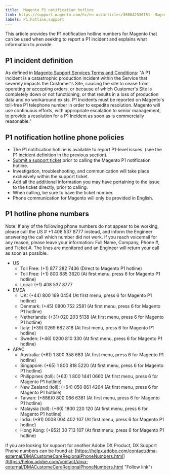 ```yaml
---
title:  Magento P1 notification hotline 
link: https://support.magento.com/hc/en-us/articles/360042536151--Magento-P1-notification-hotline-
labels: P1,hotline,support
---
```


This article provides the P1 notification hotline numbers for Magento that can be used when seeking to report a P1 incident and explains what information to provide.

 P1 incident definition
----------------------

 As defined in [Magento Support Services Terms and Conditions](https://magento.com/sites/default/files/magento-support-services-terms-and-conditions.pdf): "A P1 incident is a catastrophic production incident within the Service that severely impacts the Customer's Site, causing the site to cease from operating or accepting orders, or because of which Customer's Site is completely down or not functioning, or that results in a loss of production data and no workaround exists. P1 Incidents must be reported on Magento's toll-free P1 telephone number in order to expedite resolution. Magento will use continuous efforts, with appropriate escalation to senior management, to provide a resolution for a P1 Incident as soon as is commercially reasonable."

 P1 notification hotline phone policies
--------------------------------------

 
 * The P1 notification hotline is available to report P1-level issues. (see the P1 incident definition in the previous section).
 *  [Submit a support ticket](https://support.magento.com/hc/en-us/articles/360019088251) prior to calling the Magento P1 notification hotline.
 * Investigation, troubleshooting, and communication will take place exclusively within the support ticket.
 * Add all the additional information you may have pertaining to the issue to the ticket directly, prior to calling.
 * When calling, be sure to have the ticket number.
 * Phone communication for Magento will only be provided in English.
 
 P1 hotline phone numbers
------------------------

 Note: If any of the following phone numbers do not appear to be working, please call the US # +1 408 537 8777 instead, and inform the Engineer answering the call which number did not work. If you reach voicemail for any reason, please leave your information: Full Name, Company, Phone #, and Ticket #. The lines are monitored and an Engineer will return your call as soon as possible.

 
 * US 
	 + Toll Free: (+1) 877 282 7436 (Direct to Magento P1 hotline)
	 + Toll Free: (+1) 800 685 3620 (At first menu, press 6 for Magento P1 hotline)
	 + Local: (+1) 408 537 8777 
 * EMEA 
	 + UK: (+44) 800 169 0454 (At first menu, press 6 for Magento P1 hotline)
	 + Denmark: (+45) 0800 752 2581 (At first menu, press 6 for Magento P1 hotline)
	 + Netherlands: (+31) 020 203 5138 (At first menu, press 6 for Magento P1 hotline) 
	 + Italy: (+39) 0269 682 818 (At first menu, press 6 for Magento P1 hotline) 
	 + Sweden: (+46) 0200 810 330 (At first menu, press 6 for Magento P1 hotline) 
 * APAC 
	 + Australia: (+61) 1 800 358 683 (At first menu, press 6 for Magento P1 hotline)
	 + Singapore: (+65) 1 800 818 5220 (At first menu, press 6 for Magento P1 hotline)
	 + Philippines (toll): (+63) 1 800 1441 0660 (At first menu, press 6 for Magento P1 hotline) 
	 + New Zealand (toll): (+64) 050 861 4264 (At first menu, press 6 for Magento P1 hotline) 
	 + Taiwan: (+886)0 800 066 6381 (At first menu, press 6 for Magento P1 hotline) 
	 + Malaysia (toll): (+60) 1800 220 120 (At first menu, press 6 for Magento P1 hotline)
	 + India: (+91) 0008 004 402 107 (At first menu, press 6 for Magento P1 hotline)
	 + Hong Kong: (+852) 30 713 107 (At first menu, press 6 for Magento P1 hotline) 
 
 If you are looking for support for another Adobe DX Product, DX Support Phone numbers can be found at: [https://helpx.adobe.com/contact/dma-external/DMACustomeCareRegionalPhoneNumbers.html](https://helpx.adobe.com/contact/dma-external/DMACustomeCareRegionalPhoneNumbers.html "Follow link")

